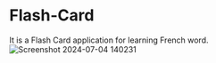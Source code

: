 # Flash-Card
It is a Flash Card application for learning French word.     
![Screenshot 2024-07-04 140231](https://github.com/VeerSingh0001/Flash-Card/assets/115876530/09f46baa-f209-4e2d-99f6-b03c895a6286)
